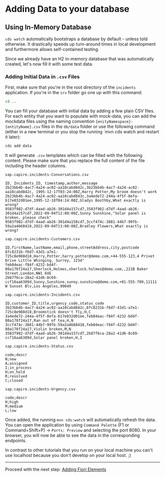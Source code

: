 # Adding Data to your database

## Using In-Memory Database
`cds watch` automatically bootstraps a database by default - unless told otherwise. It drastically speeds up turn-around times in local development and furthermore allows self-contained testing.
<br/>

Since we already have an H2 in-memory database that was automatically created, let's now fill it with some test data.

### Adding Initial Data in `.csv` Files

First, make sure that you're in the root directory of the `incidents` application. If you're in the `srv` folder go one up with this command:

```sh
cd ..
```

You can fill your database with initial data by adding a few plain CSV files. For each entity that you want to populate with mock-data, you can add the mockdata files using the naming convention `{enityNamespace}-{entityName}.csv` files in the `db/data` folder or use the following command (either in a new terminal or you stop the running `mvn cds watch and restart it later):

```sh
cds add data
```

It will generate `.csv` templates which can be filled with the following content. Please make sure that you replace the full content of the file including the header columns.

`sap.capire.incidents-Conversations.csv`
```csv
ID, Incidents_ID, timestamp,author,message
2b23bb4b-4ac7-4a24-ac02-aa10cabd842c,3b23bb4b-4ac7-4a24-ac02-aa10cabd842c, 1995-12-17T03:24:00Z,Harry Potter,My broom doesn't work
2b23bb4b-4ac7-4a24-ac02-aa10cabd843c,3a4ede72-244a-4f5f-8efa-b17e032d01ee,1995-12-18T04:24:00Z,Gladys Boothby,What exactly is wrong?
9583f982-d7df-4aad-ab26-301d4a157cd7,3583f982-d7df-4aad-ab26-301d4a157cd7,2022-09-04T12:00:00Z,Sunny Sunshine,"Solar panel is broken, please check"
9583f982-d7df-4aad-ab26-301d4a158cd7,3ccf474c-3881-44b7-99fb-59a2a4668418,2022-09-04T13:00:00Z,Bradley Flowers,What exactly is wrong?
```

`sap.capire.incidents-Customers.csv`
```csv
ID,firstName,lastName,email,phone,streetAddress,city,postcode
8fc8231b-f6d7-43d1-a7e1-725c8e988d18,Harry,Potter,harry.potter@demo.com,+44-555-123,4 Privet Drive Little Whinging, Surrey, 1234"
feb04eac-f84f-4232-bd4f-80a178f24a17,Sherlock,Holmes,sherlock.holmes@demo.com,,221B Baker Street,London,NW1 6XE
2b87f6ca-28a2-41d6-8c69-ccf16aa6389d,Sunny,Sunshine,sunny.sunshine@demo.com,+01-555-789,11111 W Sunset Blv,Los Angeles,90049
```

`sap.capire.incidents-Incidents.csv`
```csv
ID,customer_ID,title,urgency_code,status_code
3b23bb4b-4ac7-4a24-ac02-aa10cabd842c,8fc8231b-f6d7-43d1-a7e1-725c8e988d18,Broomstick doesn't fly,H,C
3a4ede72-244a-4f5f-8efa-b17e032d01ee,feb04eac-f84f-4232-bd4f-80a178f24a17,Ran out of tea,H,N
3ccf474c-3881-44b7-99fb-59a2a4668418,feb04eac-f84f-4232-bd4f-80a178f24a17,Violin broken,M,N
3583f982-d7df-4aad-ab26-301d4a157cd7,2b87f6ca-28a2-41d6-8c69-ccf16aa6389d,Solar panel broken,H,I
```

`sap.capire.incidents-Status.csv`
```csv
code;descr
N;new
A;assigned 
I;in_process 
H;on_hold
R;resolved 
C;closed
```

`sap.capire.incidents-Urgency.csv`
```csv
code;descr
H;high
M;medium
L;low
```

Once added, the running `mvn cds:watch` will automatically refresh the data.
You can open the application by using `Command Palette` (F1 or Command+Shift+P) -> `Ports: Preview` and selecting the port 8080. In your browser, you will now be able to see the data in the corresponding endpoints.

In contrast to other tutorials that you run on your local machine you can't use localhost because you don't develop on your local host. ;)

***

Proceed with the next step: [Adding Fiori Elements](06_java_adding_fiori_elements.md)